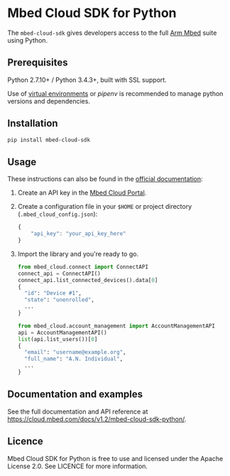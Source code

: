 # Mbed Cloud SDK for Python

The `mbed-cloud-sdk` gives developers access to the full [Arm Mbed](https://docs.mbed.com/) suite using Python.

## Prerequisites

Python 2.7.10+ / Python 3.4.3+, built with SSL support.

Use of [virtual environments](http://docs.python-guide.org/en/latest/dev/virtualenvs/)
or _pipenv_ is recommended to manage python versions and dependencies.

## Installation

```bash
pip install mbed-cloud-sdk
```

## Usage

These instructions can also be found in the [official documentation](https://cloud.mbed.com/docs/v1.2/mbed-cloud-sdk-python/):

1. Create an API key in the [Mbed Cloud Portal](https://portal.us-east-1.mbedcloud.com/).

2. Create a configuration file in your `$HOME` or project directory (`.mbed_cloud_config.json`):

    ```javascript
    {
        "api_key": "your_api_key_here"
    }
    ```

3. Import the library and you're ready to go.
    ```python
    from mbed_cloud.connect import ConnectAPI
    connect_api = ConnectAPI()
    connect_api.list_connected_devices().data[0]
    {
      "id": "Device #1",
      "state": "unenrolled",
      ...
    }
    ```
    ```python
    from mbed_cloud.account_management import AccountManagementAPI
    api = AccountManagementAPI()
    list(api.list_users())[0]
    {
      "email": "username@example.org",
      "full_name": "A.N. Individual",
      ...
    }
    ```

## Documentation and examples

See the full documentation and API reference at https://cloud.mbed.com/docs/v1.2/mbed-cloud-sdk-python/.

## Licence

Mbed Cloud SDK for Python is free to use and licensed under the Apache License
2.0. See LICENCE for more information.

